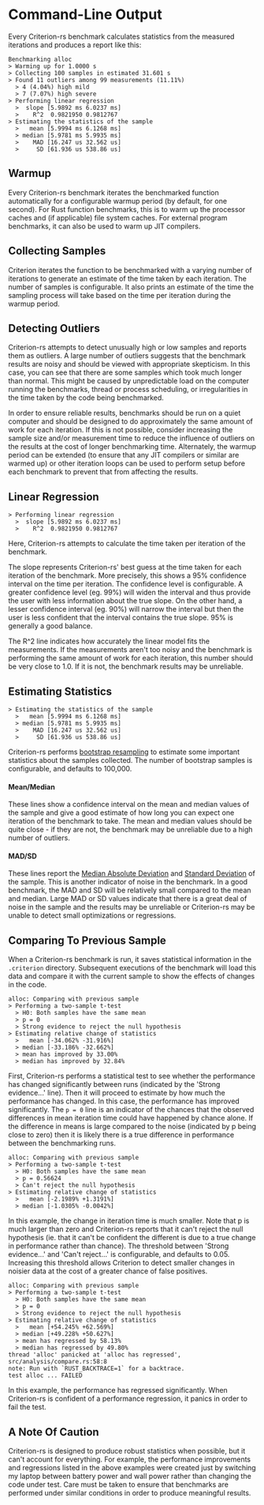 # Command-Line Output

Every Criterion-rs benchmark calculates statistics from the measured iterations and produces a report like this:

```
Benchmarking alloc
> Warming up for 1.0000 s
> Collecting 100 samples in estimated 31.601 s
> Found 11 outliers among 99 measurements (11.11%)
  > 4 (4.04%) high mild
  > 7 (7.07%) high severe
> Performing linear regression
  >  slope [5.9892 ms 6.0237 ms]
  >    R^2  0.9821950 0.9812767
> Estimating the statistics of the sample
  >   mean [5.9994 ms 6.1268 ms]
  > median [5.9781 ms 5.9935 ms]
  >    MAD [16.247 us 32.562 us]
  >     SD [61.936 us 538.86 us]
```

## Warmup

Every Criterion-rs benchmark iterates the benchmarked function automatically for a configurable warmup period (by default, for one second). For Rust function benchmarks, this is to warm up the processor caches and (if applicable) file system caches. For external program benchmarks, it can also be used to warm up JIT compilers.

## Collecting Samples

Criterion iterates the function to be benchmarked with a varying number of iterations to generate an estimate of the time taken by each iteration. The number of samples is configurable. It also prints an estimate of the time the sampling process will take based on the time per iteration during the warmup period.

## Detecting Outliers

Criterion-rs attempts to detect unusually high or low samples and reports them as outliers. A large number of outliers suggests that the benchmark results are noisy and should be viewed with appropriate skepticism. In this case, you can see that there are some samples which took much longer than normal. This might be caused by unpredictable load on the computer running the benchmarks, thread or process scheduling, or irregularities in the time taken by the code being benchmarked.

In order to ensure reliable results, benchmarks should be run on a quiet computer and should be designed to do approximately the same amount of work for each iteration. If this is not possible, consider increasing the sample size and/or measurement time to reduce the influence of outliers on the results at the cost of longer benchmarking time. Alternately, the warmup period can be extended (to ensure that any JIT compilers or similar are warmed up) or other iteration loops can be used to perform setup before each benchmark to prevent that from affecting the results.

## Linear Regression 

```
> Performing linear regression
  >  slope [5.9892 ms 6.0237 ms]
  >    R^2  0.9821950 0.9812767
```

Here, Criterion-rs attempts to calculate the time taken per iteration of the benchmark.

The slope represents Criterion-rs' best guess at the time taken for each iteration of the benchmark. More precisely, this shows a 95% confidence interval on the time per iteration. The confidence level is configurable. A greater confidence level (eg. 99%) will widen the interval and thus provide the user with less information about the true slope. On the other hand, a lesser confidence interval (eg. 90%) will narrow the interval but then the user is less confident that the interval contains the true slope. 95% is generally a good balance.

The R^2 line indicates how accurately the linear model fits the measurements. If the measurements aren't too noisy and the benchmark is performing the same amount of work for each iteration, this number should be very close to 1.0. If it is not, the benchmark results may be unreliable.

## Estimating Statistics

```
> Estimating the statistics of the sample
  >   mean [5.9994 ms 6.1268 ms]
  > median [5.9781 ms 5.9935 ms]
  >    MAD [16.247 us 32.562 us]
  >     SD [61.936 us 538.86 us]
```

Criterion-rs performs [bootstrap resampling](https://en.wikipedia.org/wiki/Bootstrapping_(statistics)) to estimate some important statistics about the samples collected. The number of bootstrap samples is configurable, and defaults to 100,000.

#### Mean/Median

These lines show a confidence interval on the mean and median values of the sample and give a good estimate of how long you can expect one iteration of the benchmark to take. The mean and median values should be quite close - if they are not, the benchmark may be unreliable due to a high number of outliers.

#### MAD/SD

These lines report the [Median Absolute Deviation](https://en.wikipedia.org/wiki/Median_absolute_deviation) and [Standard Deviation](https://en.wikipedia.org/wiki/Standard_deviation) of the sample. This is another indicator of noise in the benchmark. In a good benchmark, the MAD and SD will be relatively small compared to the mean and median. Large MAD or SD values indicate that there is a great deal of noise in the sample and the results may be unreliable or Criterion-rs may be unable to detect small optimizations or regressions.

## Comparing To Previous Sample

When a Criterion-rs benchmark is run, it saves statistical information in the `.criterion` directory. Subsequent executions of the benchmark will load this data and compare it with the current sample to show the effects of changes in the code.

```
alloc: Comparing with previous sample
> Performing a two-sample t-test
  > H0: Both samples have the same mean
  > p = 0
  > Strong evidence to reject the null hypothesis
> Estimating relative change of statistics
  >   mean [-34.062% -31.916%]
  > median [-33.186% -32.662%]
  > mean has improved by 33.00%
  > median has improved by 32.84%
```

First, Criterion-rs performs a statistical test to see whether the performance has changed significantly between runs (indicated by the 'Strong evidence...' line). Then it will proceed to estimate by how much the performance has changed. In this case, the performance has improved significantly. The `p = 0` line is an indicator of the chances that the observed differences in mean iteration time could have happened by chance alone. If the difference in means is large compared to the noise (indicated by p being close to zero) then it is likely there is a true difference in performance between the benchmarking runs.

```
alloc: Comparing with previous sample
> Performing a two-sample t-test
  > H0: Both samples have the same mean
  > p = 0.56624
  > Can't reject the null hypothesis
> Estimating relative change of statistics
  >   mean [-2.1989% +1.3191%]
  > median [-1.0305% -0.0042%]
```

In this example, the change in iteration time is much smaller. Note that p is much larger than zero and Criterion-rs reports that it can't reject the null hypothesis (ie. that it can't be confident the different is due to a true change in performance rather than chance). The threshold between 'Strong evidence...' and 'Can't reject...' is configurable, and defaults to 0.05. Increasing this threshold allows Criterion to detect smaller changes in noisier data at the cost of a greater chance of false positives.

```
alloc: Comparing with previous sample
> Performing a two-sample t-test
  > H0: Both samples have the same mean
  > p = 0
  > Strong evidence to reject the null hypothesis
> Estimating relative change of statistics
  >   mean [+54.245% +62.569%]
  > median [+49.228% +50.627%]
  > mean has regressed by 58.13%
  > median has regressed by 49.80%
thread 'alloc' panicked at 'alloc has regressed', src/analysis/compare.rs:58:8
note: Run with `RUST_BACKTRACE=1` for a backtrace.
test alloc ... FAILED
```

In this example, the performance has regressed significantly. When Criterion-rs is confident of a performance regression, it panics in order to fail the test.

## A Note Of Caution

Criterion-rs is designed to produce robust statistics when possible, but it can't account for everything. For example, the performance improvements and regressions listed in the above examples were created just by switching my laptop between battery power and wall power rather than changing the code under test. Care must be taken to ensure that benchmarks are performed under similar conditions in order to produce meaningful results.
